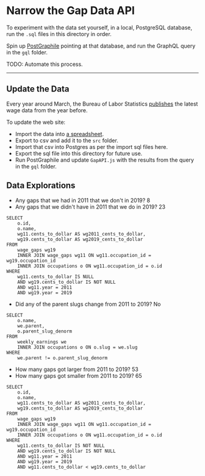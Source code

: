 # Narrow the Gap Data API

To experiment with the data set yourself, in a local, PostgreSQL database, run the `.sql` files in this directory in order.

Spin up [PostGraphile](https://www.graphile.org/postgraphile/) pointing at that database, and run the GraphQL query in the `gql` folder.

TODO: Automate this process.

---

## Update the Data

Every year around March, the Bureau of Labor Statistics [publishes](http://www.bls.gov/cps/cpsaat39.htm) the latest wage data from the year before.

To update the web site:

- Import the data into [a spreadsheet](https://docs.google.com/spreadsheets/d/1KQFBYYBdFoHtYoixBCERvgTiWkU6YcyeX_-Wzo1g1hc/edit?usp=sharing).
- Export to csv and add it to the `src` folder.
- Import that csv into Postgres as per the import sql files here.
- Export the sql file into this directory for future use.
- Run PostGraphile and update `GapAPI.js` with the results from the query in the `gql` folder.

## Data Explorations

- Any gaps that we had in 2011 that we don't in 2019? 8
- Any gaps that we didn't have in 2011 that we do in 2019? 23

```
SELECT
	o.id,
	o.name,
	wg11.cents_to_dollar AS wg2011_cents_to_dollar,
	wg19.cents_to_dollar AS wg2019_cents_to_dollar
FROM
	wage_gaps wg19
	INNER JOIN wage_gaps wg11 ON wg11.occupation_id = wg19.occupation_id
	INNER JOIN occupations o ON wg11.occupation_id = o.id
WHERE
	wg11.cents_to_dollar IS NULL
	AND wg19.cents_to_dollar IS NOT NULL
	AND wg11.year = 2011
	AND wg19.year = 2019
```

- Did any of the parent slugs change from 2011 to 2019? No

```
SELECT
	o.name,
	we.parent,
	o.parent_slug_denorm
FROM
	weekly_earnings we
	INNER JOIN occupations o ON o.slug = we.slug
WHERE
	we.parent != o.parent_slug_denorm
```

- How many gaps got larger from 2011 to 2019? 53
- How many gaps got smaller from 2011 to 2019? 65

```
SELECT
	o.id,
	o.name,
	wg11.cents_to_dollar AS wg2011_cents_to_dollar,
	wg19.cents_to_dollar AS wg2019_cents_to_dollar
FROM
	wage_gaps wg19
	INNER JOIN wage_gaps wg11 ON wg11.occupation_id = wg19.occupation_id
	INNER JOIN occupations o ON wg11.occupation_id = o.id
WHERE
	wg11.cents_to_dollar IS NOT NULL
	AND wg19.cents_to_dollar IS NOT NULL
	AND wg11.year = 2011
	AND wg19.year = 2019
	AND wg11.cents_to_dollar < wg19.cents_to_dollar
```

